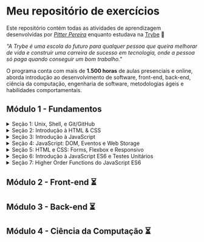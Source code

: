 # Meu repositório de exercícios

Este repositório contém todas as atividades de aprendizagem desenvolvidas por _[Pitter Pereira](https://github.com/pitterpereira/)_ enquanto estudava na [Trybe](https://www.betrybe.com/) :rocket:

_"A Trybe é uma escola do futuro para qualquer pessoa que queira melhorar de vida e construir uma carreira de sucesso em tecnologia, onde a pessoa só paga quando conseguir um bom trabalho."_

O programa conta com mais de **1.500 horas** de aulas presenciais e online, aborda introdução ao desenvolvimento de software, front-end, back-end, ciência da computação, engenharia de software, metodologias ágeis e habilidades comportamentais.

## Módulo 1 - Fundamentos

<details>
<summary>
Seção 1: Unix, Shell, e Git/GitHub
</summary>

- [x] 1-1: _Unix & Shell_
- [x] 1-2: _Git - O que é e para que serve_
- [x] 1-3: _Git & GitHub - Entendendo os comandos_
</details>

<details>
<summary>
Seção 2: Introdução à HTML & CSS
</summary>

- [ ] 2-1: _HTML & CSS - Estruturas de Página_
- [ ] 2-2: _HTML & CSS - Primeiros Passos em CSS_
- [ ] 2-3: _HTML & CSS - Seletores e Posicionamento_
- [ ] 2-4: _HTML Semântico_
- [ ] 2-5: [_Projeto - Lessons Learned_](#)
</details>

<details>
<summary>
Seção 3: Introdução à JavaScript
</summary>

- [ ] 3-1: _Javascript - Primeiros Passos_
- [ ] 3-2: _Javascript - Array e loop For_
- [ ] 3-3: _Javascript - Funções_
- [ ] 3-4: _Javascript - Objetos_
- [ ] 3-5: _Javascript ES6 - let, const, arrow functions e template literals_
- [ ] 3-6: [_Projeto - Playground Functions_](#)
</details>

<details>
<summary>
Seção 4: JavaScript: DOM, Eventos e Web Storage
</summary>

- [ ] 4-1: _Javascript - DOM e seletores_
- [ ] 4-2: _Javascript - Trabalhando com elementos_
- [ ] 4-3: _Javascript - Eventos_
- [ ] 4-4: _Javascript - Web Storage_
- [ ] 4-5: [_Projeto - Pixels Art_](#)
- [ ] 4-6: [_Projeto Bônus - Lista de Tarefas_](#)
- [ ] 4-6: [_Projeto Bônus - Meme Generator_](#)
- [ ] 4-6: [_Projeto Bônus - Adivinhe a Cor_](#)
- [ ] 4-6: [_Projeto Bônus - Carta Misteriosa_](#)
</details>

<details>
<summary>
Seção 5: HTML e CSS: Forms, Flexbox e Responsivo
</summary>

- [ ] 5-1: _HTML & CSS - Forms_
- [ ] 5-2: _Bibliotecas JavaScript e Frameworks CSS_
- [ ] 5-3: _CSS Flexbox - Parte 1_
- [ ] 5-4: _CSS Flexbox - Parte 2_
- [ ] 5-5: _CSS Responsivo - Mobile First_
- [ ] 5-6: [_Projeto - Trybewarts_](#)
</details>

<details>
<summary>
Seção 6: Introdução à JavaScript ES6 e Testes Unitários
</summary>

- [ ] 6-1: _Fluxo de exceções e manipulação de objetos_
- [ ] 6-2: _Primeiros passos em Jest_
- [ ] 6-3: _Matchers e cobertura de código_
- [ ] 6-4: [_Projeto - JavaScript Testes Unitários_](#)
</details>

<details>
<summary>
Seção 7: Higher Order Functions do JavaScript ES6
</summary>

- [ ] 7-1: _Introdução a Higher Order Functions_
- [ ] 7-2: _Higher Order Functions - sort e map_
- [ ] 7-3: _Higher Order Functions - filter e reduce_
- [ ] 7-4: _JavaScript ES6 - spread operator, rest parameters e object destructuring_
- [ ] 7-5: _JavaScript ES6 - Array destructuring, Default destructuring, Object property shorthand e default parameters_
- [ ] 7-6: [_Projeto - Zoo functions_](#)
</details>

## Módulo 2 - Front-end :hourglass_flowing_sand:

## Módulo 3 - Back-end :hourglass_flowing_sand:

## Módulo 4 - Ciência da Computação :hourglass_flowing_sand:
